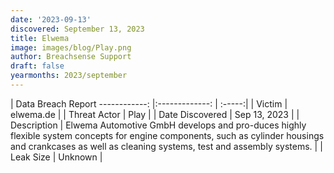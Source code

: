 ```yaml
---
date: '2023-09-13'
discovered: September 13, 2023
title: Elwema
image: images/blog/Play.png
author: Breachsense Support
draft: false
yearmonths: 2023/september
---
```



| Data Breach Report
------------:     |:-------------:    | :-----:|
| Victim      | elwema.de      | 
| Threat Actor      | Play      | 
| Date Discovered      | Sep 13, 2023      | 
| Description      | Elwema Automotive GmbH develops and pro-duces highly flexible system concepts for engine components, such as cylinder housings and crankcases as well as cleaning systems, test and assembly systems.      | 
| Leak Size      | Unknown      | 

